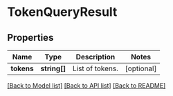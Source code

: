 # TokenQueryResult

## Properties
Name | Type | Description | Notes
------------ | ------------- | ------------- | -------------
**tokens** | **string[]** | List of tokens. | [optional] 

[[Back to Model list]](../README.md#documentation-for-models) [[Back to API list]](../README.md#documentation-for-api-endpoints) [[Back to README]](../README.md)


